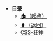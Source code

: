 * **目录**
  * [🏠（起点）](/study/README)
  * [⬆️（返回）](/study/前端\01-前端语言/README)
  * [CSS-狂神](/study/前端/01-前端语言/CSS/CSS-狂神)
